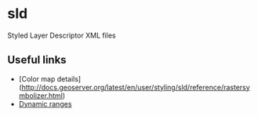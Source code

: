 # sld
Styled Layer Descriptor XML files

## Useful links
* [Color map details] (http://docs.geoserver.org/latest/en/user/styling/sld/reference/rastersymbolizer.html)
* [Dynamic ranges](http://docs.geoserver.org/stable/en/user/community/colormap/index.html)
